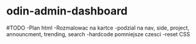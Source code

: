 # odin-admin-dashboard

#TODO
-Plan html
-Rozmalowac na kartce
-podzial na nav, side, project, announcment, trending, search
-hardcode pomniejsze czesci
-reset CSS
